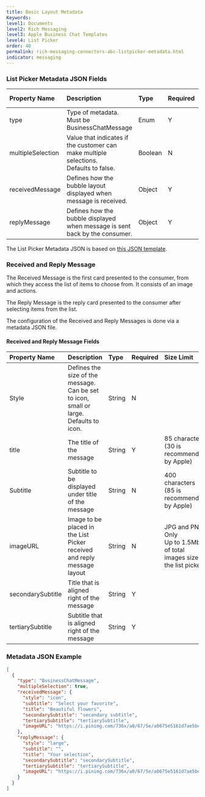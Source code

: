```yaml
---
title: Basic Layout Metadata
Keywords:
level1: Documents
level2: Rich Messaging
level3: Apple Business Chat Templates
level4: List Picker
order: 40
permalink: rich-messaging-connectors-abc-listpicker-metadata.html
indicator: messaging
---
```


### List Picker Metadata JSON Fields

| Property Name | Description | Type | Required | Size Limit |
| :--- | :--- | :--- | :--- | :--- |
| type | Type of metadata. </br> Must be BusinessChatMessage | Enum | Y |  |
| multipleSelection | Value that indicates if the customer can make multiple selections. </br> Defaults to false. | Boolean | N |  |
| receivedMessage | Defines how the bubble layout displayed when message is received. | Object | Y |  |
| replyMessage | Defines how the bubble displayed when message is sent back by the consumer. | Object | Y |  |


The List Picker Metadata JSON is based on [this JSON template](rich-messaging-connectors-abc-listpicker-layout.html#metadata-json-template).


### Received and Reply Message
The Received Message is the first card presented to the consumer, from which they access the list of items to choose from. It consists of an image and actions.

The Reply Message is the reply card presented to the consumer after selecting items from the list.

The configuration of the Received and Reply Messages is done via a metadata JSON file.


#### Received and Reply Message Fields

| Property Name | Description | Type | Required | Size Limit |
| :--- | :--- | :--- | :--- | :--- |
| Style | Defines the size of the message. Can be set to icon, small or large. <br/> Defaults to icon. | String | N |  |
| title | The title of the message | String | Y | 85 characters (30 is recommended by Apple) |
| Subtitle | Subtitle to be displayed under title of the message | String | N | 400 characters (85 is recommended by Apple) |
| imageURL | Image to be placed in the List Picker received and reply message layout | String | N | JPG and PNG Only <br/> Up to 1.5Mb of total images size in the list picker |
| secondarySubtitle | Title that is aligned right of the message | String | Y |  |
| tertiarySubtitle | Subtitle that is aligned right of the message  | String | Y |  |


### Metadata JSON Example

```json
[
  {
    "type": "BusinessChatMessage",
    "multipleSelection": true,
    "receivedMessage": {
      "style": "icon",
      "subtitle": "Select your favorite",
      "title": "Beautiful flowers",
      "secondarySubtitle": "secondary subtitle",
      "tertiarySubtitle": "tertiarySubtitle",
      "imageURL": "https://i.pinimg.com/736x/a0/67/5e/a0675e5161d7ae5be2550987f397a641--flower-shops-paper-flowers.jpg"
    },
    "replyMessage": {
      "style": "large",
      "subtitle": "",
      "title": "Your selection",
      "secondarySubtitle": "secondarySubtitle",
      "tertiarySubtitle": "tertiarySubtitle",
      "imageURL": "https://i.pinimg.com/736x/a0/67/5e/a0675e5161d7ae5be2550987f397a641--flower-shops-paper-flowers.jpg"
    }
  }
]
```
